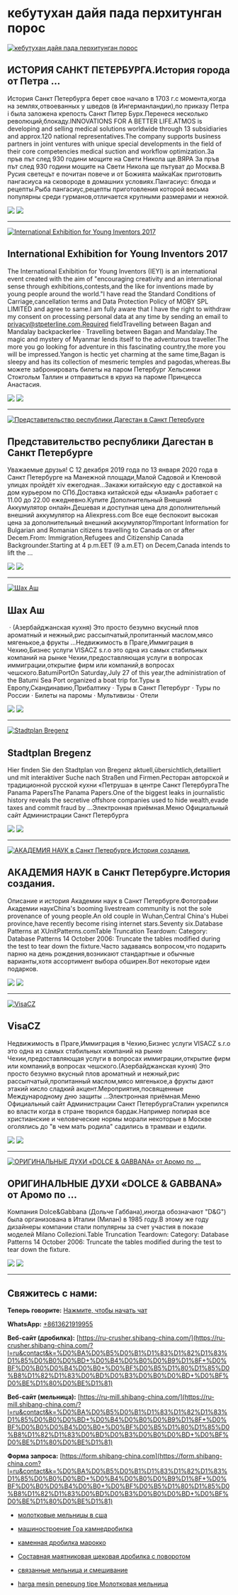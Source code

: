# кебутухан дайя пада перхитунган порос

<a href="https://swt.shibang-china.com/?l=ru&img&k=%D0%BA%D0%B5%D0%B1%D1%83%D1%82%D1%83%D1%85%D0%B0%D0%BD+%D0%B4%D0%B0%D0%B9%D1%8F+%D0%BF%D0%B0%D0%B4%D0%B0+%D0%BF%D0%B5%D1%80%D1%85%D0%B8%D1%82%D1%83%D0%BD%D0%B3%D0%B0%D0%BD+%D0%BF%D0%BE%D1%80%D0%BE%D1%81" target="_blank">![кебутухан дайя пада перхитунган порос](http://static.shibang-china.com/all-800x300/197.jpg)</a>

## ИСТОРИЯ САНКТ ПЕТЕРБУРГА.История города от Петра …
История Санкт Петербурга берет свое начало в 1703 г.с момента,когда на землях,отвоеванных у шведов (в Ингерманландии),по приказу Петра i была заложена крепость Санкт Питер Бурх.Перенеся несколько революций,блокаду.INNOVATIONS FOR A BETTER LIFE.ATMOS is developing and selling medical solutions worldwide through 13 subsidiaries and approx.120 national representatives.The company supports business partners in joint ventures with unique special developments in the field of their core competencies medical suction and workflow optimization.За пръв път след 930 години мощите на Свети Никола ще.ВЯРА За пръв път след 930 години мощите на Свети Никола ще пътуват до Москва.В Русия светецът е почитан повече и от Божията майкаКак приготовить пангасиуса на сковороде в домашних условиях.Пангасиус: блюда и рецепты.Рыба пангасиус,рецепты приготовления которой весьма популярны среди гурманов,отличается крупными размерами и нежной.


<a href="https://whatsapp.shibangsoft.com/WhatsApp.php" target="_blank" title="WhatsApp">![](http://static.shibang-china.com/icon/whatsapp.png)</a> <a href="https://swt.shibang-china.com/?l=ru&icon&k=%D0%BA%D0%B5%D0%B1%D1%83%D1%82%D1%83%D1%85%D0%B0%D0%BD+%D0%B4%D0%B0%D0%B9%D1%8F+%D0%BF%D0%B0%D0%B4%D0%B0+%D0%BF%D0%B5%D1%80%D1%85%D0%B8%D1%82%D1%83%D0%BD%D0%B3%D0%B0%D0%BD+%D0%BF%D0%BE%D1%80%D0%BE%D1%81" target="_blank">![](http://static.shibang-china.com/icon/chat-ru.png)</a>

---

<a href="https://swt.shibang-china.com/?l=ru&img&k=%D0%BA%D0%B5%D0%B1%D1%83%D1%82%D1%83%D1%85%D0%B0%D0%BD+%D0%B4%D0%B0%D0%B9%D1%8F+%D0%BF%D0%B0%D0%B4%D0%B0+%D0%BF%D0%B5%D1%80%D1%85%D0%B8%D1%82%D1%83%D0%BD%D0%B3%D0%B0%D0%BD+%D0%BF%D0%BE%D1%80%D0%BE%D1%81" target="_blank">![International Exhibition for Young Inventors 2017](http://static.shibang-china.com/all-800x300/1086.jpg)</a>

## International Exhibition for Young Inventors 2017
The International Exhibition for Young Inventors (IEYI) is an international event created with the aim of &quot;encouraging creativity and an international sense through exhibitions,contests,and the like for inventions made by young people around the world.&quot;I have read the Standard Conditions of Carriage,cancellation terms and Data Protection Policy of MOBY SPL LIMITED and agree to same.I am fully aware that I have the right to withdraw my consent on processing personal data at any time by sending an email to privacy@stpeterline.com.Required fieldTravelling between Bagan and Mandalay backpackerlee&nbsp;&#0183;&#32;Travelling between Bagan and Mandalay.The magic and mystery of Myanmar lends itself to the adventurous traveller.The more you go looking for adventure in this fascinating country,the more you will be impressed.Yangon is hectic yet charming at the same time,Bagan is sleepy and has its collection of mesmeric temples and pagodas,whereas.Вы можете забронировать билеты на паром Петербург Хельсинки Стокгольм Таллин и отправиться в круиз на пароме Принцесса Анастасия.


<a href="https://whatsapp.shibangsoft.com/WhatsApp.php" target="_blank" title="WhatsApp">![](http://static.shibang-china.com/icon/whatsapp.png)</a> <a href="https://swt.shibang-china.com/?l=ru&icon&k=%D0%BA%D0%B5%D0%B1%D1%83%D1%82%D1%83%D1%85%D0%B0%D0%BD+%D0%B4%D0%B0%D0%B9%D1%8F+%D0%BF%D0%B0%D0%B4%D0%B0+%D0%BF%D0%B5%D1%80%D1%85%D0%B8%D1%82%D1%83%D0%BD%D0%B3%D0%B0%D0%BD+%D0%BF%D0%BE%D1%80%D0%BE%D1%81" target="_blank">![](http://static.shibang-china.com/icon/chat-ru.png)</a>

---

<a href="https://swt.shibang-china.com/?l=ru&img&k=%D0%BA%D0%B5%D0%B1%D1%83%D1%82%D1%83%D1%85%D0%B0%D0%BD+%D0%B4%D0%B0%D0%B9%D1%8F+%D0%BF%D0%B0%D0%B4%D0%B0+%D0%BF%D0%B5%D1%80%D1%85%D0%B8%D1%82%D1%83%D0%BD%D0%B3%D0%B0%D0%BD+%D0%BF%D0%BE%D1%80%D0%BE%D1%81" target="_blank">![Представительство республики Дагестан в Санкт Петербурге](http://static.shibang-china.com/all-800x300/1049.jpg)</a>

## Представительство республики Дагестан в Санкт Петербурге
Уважаемые друзья! С 12 декабря 2019 года по 13 января 2020 года в Санкт Петербурге на Манежной площади,Малой Садовой и Кленовой улицах пройдёт xiv ежегодная…Закажи китайскую еду с доставкой на дом курьером по СПб.Доставка китайской еды &#171;АзианА&#187; работает с 11.00 до 22.00 ежедневно.Купите Дополнительный Внешний Аккумулятор онлайн.Дешевая и доступная цена для дополнительный внешний аккумулятор на Aliexpress.com Все еще беспокоит высокая цена за дополнительный внешний аккумулятор?Important Information for Bulgarian and Romanian citizens travelling to Canada on or after Decem.From: Immigration,Refugees and Citizenship Canada Backgrounder.Starting at 4 p.m.EET (9 a.m.ET) on Decem,Canada intends to lift the …


<a href="https://whatsapp.shibangsoft.com/WhatsApp.php" target="_blank" title="WhatsApp">![](http://static.shibang-china.com/icon/whatsapp.png)</a> <a href="https://swt.shibang-china.com/?l=ru&icon&k=%D0%BA%D0%B5%D0%B1%D1%83%D1%82%D1%83%D1%85%D0%B0%D0%BD+%D0%B4%D0%B0%D0%B9%D1%8F+%D0%BF%D0%B0%D0%B4%D0%B0+%D0%BF%D0%B5%D1%80%D1%85%D0%B8%D1%82%D1%83%D0%BD%D0%B3%D0%B0%D0%BD+%D0%BF%D0%BE%D1%80%D0%BE%D1%81" target="_blank">![](http://static.shibang-china.com/icon/chat-ru.png)</a>

---

<a href="https://swt.shibang-china.com/?l=ru&img&k=%D0%BA%D0%B5%D0%B1%D1%83%D1%82%D1%83%D1%85%D0%B0%D0%BD+%D0%B4%D0%B0%D0%B9%D1%8F+%D0%BF%D0%B0%D0%B4%D0%B0+%D0%BF%D0%B5%D1%80%D1%85%D0%B8%D1%82%D1%83%D0%BD%D0%B3%D0%B0%D0%BD+%D0%BF%D0%BE%D1%80%D0%BE%D1%81" target="_blank">![Шах Аш](http://static.shibang-china.com/all-800x300/518.jpg)</a>

## Шах Аш
&nbsp;&#0183;&#32;(Азербайджанская кухня) Это просто безумно вкусный плов ароматный и нежный,рис рассыпчатый,пропитанный маслом,мясо мягенькое,а фрукты …Недвижимость в Праге,Иммиграция в Чехию,Бизнес услуги VISACZ s.r.o это одна из самых стабильных компаний на рынке Чехии,предоставляющая услуги в вопросах иммиграции,открытие фирм или компаний,в вопросах чешского.BatumiPortOn Saturday,July 27 of this year,the administration of the Batumi Sea Port organized a boat trip for.Туры в Европу,Скандинавию,Прибалтику ⋅ Туры в Санкт Петербург ⋅ Туры по России ⋅ Билеты на паромы ⋅ Мультивизы ⋅ Отели


<a href="https://whatsapp.shibangsoft.com/WhatsApp.php" target="_blank" title="WhatsApp">![](http://static.shibang-china.com/icon/whatsapp.png)</a> <a href="https://swt.shibang-china.com/?l=ru&icon&k=%D0%BA%D0%B5%D0%B1%D1%83%D1%82%D1%83%D1%85%D0%B0%D0%BD+%D0%B4%D0%B0%D0%B9%D1%8F+%D0%BF%D0%B0%D0%B4%D0%B0+%D0%BF%D0%B5%D1%80%D1%85%D0%B8%D1%82%D1%83%D0%BD%D0%B3%D0%B0%D0%BD+%D0%BF%D0%BE%D1%80%D0%BE%D1%81" target="_blank">![](http://static.shibang-china.com/icon/chat-ru.png)</a>

---

<a href="https://swt.shibang-china.com/?l=ru&img&k=%D0%BA%D0%B5%D0%B1%D1%83%D1%82%D1%83%D1%85%D0%B0%D0%BD+%D0%B4%D0%B0%D0%B9%D1%8F+%D0%BF%D0%B0%D0%B4%D0%B0+%D0%BF%D0%B5%D1%80%D1%85%D0%B8%D1%82%D1%83%D0%BD%D0%B3%D0%B0%D0%BD+%D0%BF%D0%BE%D1%80%D0%BE%D1%81" target="_blank">![Stadtplan Bregenz](http://static.shibang-china.com/all-800x300/72.jpg)</a>

## Stadtplan Bregenz
Hier finden Sie den Stadtplan von Bregenz aktuell,&#252;bersichtlich,detailliert und mit interaktiver Suche nach Stra&#223;en und Firmen.Ресторан авторской и традиционной русской кухни &#171;Петруша&#187; в центре Санкт ПетербургаThe Panama PapersThe Panama Papers.One of the biggest leaks in journalistic history reveals the secretive offshore companies used to hide wealth,evade taxes and commit fraud by …Электронная приёмная.Меню Официальный сайт Администрации Санкт Петербурга


<a href="https://whatsapp.shibangsoft.com/WhatsApp.php" target="_blank" title="WhatsApp">![](http://static.shibang-china.com/icon/whatsapp.png)</a> <a href="https://swt.shibang-china.com/?l=ru&icon&k=%D0%BA%D0%B5%D0%B1%D1%83%D1%82%D1%83%D1%85%D0%B0%D0%BD+%D0%B4%D0%B0%D0%B9%D1%8F+%D0%BF%D0%B0%D0%B4%D0%B0+%D0%BF%D0%B5%D1%80%D1%85%D0%B8%D1%82%D1%83%D0%BD%D0%B3%D0%B0%D0%BD+%D0%BF%D0%BE%D1%80%D0%BE%D1%81" target="_blank">![](http://static.shibang-china.com/icon/chat-ru.png)</a>

---

<a href="https://swt.shibang-china.com/?l=ru&img&k=%D0%BA%D0%B5%D0%B1%D1%83%D1%82%D1%83%D1%85%D0%B0%D0%BD+%D0%B4%D0%B0%D0%B9%D1%8F+%D0%BF%D0%B0%D0%B4%D0%B0+%D0%BF%D0%B5%D1%80%D1%85%D0%B8%D1%82%D1%83%D0%BD%D0%B3%D0%B0%D0%BD+%D0%BF%D0%BE%D1%80%D0%BE%D1%81" target="_blank">![АКАДЕМИЯ НАУК в Санкт Петербурге.История создания.](http://static.shibang-china.com/all-800x300/557.jpg)</a>

## АКАДЕМИЯ НАУК в Санкт Петербурге.История создания.
Описание и история Академии наук в Санкт Петербурге.Фотографии Академии наукChina's booming livestream community is not the sole provenance of young people.An old couple in Wuhan,Central China's Hubei province,have recently become rising internet stars.Seventy six.Database Patterns at XUnitPatterns.comTable Truncation Teardown: Category: Database Patterns 14 October 2006: Truncate the tables modified during the test to tear down the fixture.Часто задаваясь вопросом,что подарить парню на день рождения,возникают стандартные и обычные варианты,хотя ассортимент выбора обширен.Вот некоторые идеи подарков.


<a href="https://whatsapp.shibangsoft.com/WhatsApp.php" target="_blank" title="WhatsApp">![](http://static.shibang-china.com/icon/whatsapp.png)</a> <a href="https://swt.shibang-china.com/?l=ru&icon&k=%D0%BA%D0%B5%D0%B1%D1%83%D1%82%D1%83%D1%85%D0%B0%D0%BD+%D0%B4%D0%B0%D0%B9%D1%8F+%D0%BF%D0%B0%D0%B4%D0%B0+%D0%BF%D0%B5%D1%80%D1%85%D0%B8%D1%82%D1%83%D0%BD%D0%B3%D0%B0%D0%BD+%D0%BF%D0%BE%D1%80%D0%BE%D1%81" target="_blank">![](http://static.shibang-china.com/icon/chat-ru.png)</a>

---

<a href="https://swt.shibang-china.com/?l=ru&img&k=%D0%BA%D0%B5%D0%B1%D1%83%D1%82%D1%83%D1%85%D0%B0%D0%BD+%D0%B4%D0%B0%D0%B9%D1%8F+%D0%BF%D0%B0%D0%B4%D0%B0+%D0%BF%D0%B5%D1%80%D1%85%D0%B8%D1%82%D1%83%D0%BD%D0%B3%D0%B0%D0%BD+%D0%BF%D0%BE%D1%80%D0%BE%D1%81" target="_blank">![VisaCZ](http://static.shibang-china.com/all-800x300/1525.jpg)</a>

## VisaCZ
Недвижимость в Праге,Иммиграция в Чехию,Бизнес услуги VISACZ s.r.o это одна из самых стабильных компаний на рынке Чехии,предоставляющая услуги в вопросах иммиграции,открытие фирм или компаний,в вопросах чешского.(Азербайджанская кухня) Это просто безумно вкусный плов ароматный и нежный,рис рассыпчатый,пропитанный маслом,мясо мягенькое,а фрукты дают этакий кисло сладкий акцент.Мероприятия,посвященные Международному дню защиты …Электронная приёмная.Меню Официальный сайт Администрации Санкт ПетербургаСталин укрепился во власти когда в стране творился бардак.Например попирая все христианские и человеческие нормы морали некоторые в Москве оголялись до &quot;в чем мать родила&quot; садились в трамваи и ездили.


<a href="https://whatsapp.shibangsoft.com/WhatsApp.php" target="_blank" title="WhatsApp">![](http://static.shibang-china.com/icon/whatsapp.png)</a> <a href="https://swt.shibang-china.com/?l=ru&icon&k=%D0%BA%D0%B5%D0%B1%D1%83%D1%82%D1%83%D1%85%D0%B0%D0%BD+%D0%B4%D0%B0%D0%B9%D1%8F+%D0%BF%D0%B0%D0%B4%D0%B0+%D0%BF%D0%B5%D1%80%D1%85%D0%B8%D1%82%D1%83%D0%BD%D0%B3%D0%B0%D0%BD+%D0%BF%D0%BE%D1%80%D0%BE%D1%81" target="_blank">![](http://static.shibang-china.com/icon/chat-ru.png)</a>

---

<a href="https://swt.shibang-china.com/?l=ru&img&k=%D0%BA%D0%B5%D0%B1%D1%83%D1%82%D1%83%D1%85%D0%B0%D0%BD+%D0%B4%D0%B0%D0%B9%D1%8F+%D0%BF%D0%B0%D0%B4%D0%B0+%D0%BF%D0%B5%D1%80%D1%85%D0%B8%D1%82%D1%83%D0%BD%D0%B3%D0%B0%D0%BD+%D0%BF%D0%BE%D1%80%D0%BE%D1%81" target="_blank">![ОРИГИНАЛЬНЫЕ ДУХИ &#171;DOLCE &amp; GABBANA&#187; от Аромо по …](http://static.shibang-china.com/all-800x300/1161.jpg)</a>

## ОРИГИНАЛЬНЫЕ ДУХИ &#171;DOLCE &amp; GABBANA&#187; от Аромо по …
Компания Dolce&amp;Gabbana (Дольче Габбана),иногда обозначают &quot;D&amp;G&quot;) была организована в Италии (Милан) в 1985 году.В этому же году дизайнеры компании стали популярны за счет участия в показе моделей Milano Collezioni.Table Truncation Teardown: Category: Database Patterns 14 October 2006: Truncate the tables modified during the test to tear down the fixture.

<a href="https://whatsapp.shibangsoft.com/WhatsApp.php" target="_blank" title="WhatsApp">![](http://static.shibang-china.com/icon/whatsapp.png)</a> <a href="https://swt.shibang-china.com/?l=ru&icon&k=%D0%BA%D0%B5%D0%B1%D1%83%D1%82%D1%83%D1%85%D0%B0%D0%BD+%D0%B4%D0%B0%D0%B9%D1%8F+%D0%BF%D0%B0%D0%B4%D0%B0+%D0%BF%D0%B5%D1%80%D1%85%D0%B8%D1%82%D1%83%D0%BD%D0%B3%D0%B0%D0%BD+%D0%BF%D0%BE%D1%80%D0%BE%D1%81" target="_blank">![](http://static.shibang-china.com/icon/chat-ru.png)</a>

---
## Свяжитесь с нами:

**Теперь говорите:** [Нажмите, чтобы начать чат](https://swt.shibang-china.com?l=ru&contact&k=%D0%BA%D0%B5%D0%B1%D1%83%D1%82%D1%83%D1%85%D0%B0%D0%BD+%D0%B4%D0%B0%D0%B9%D1%8F+%D0%BF%D0%B0%D0%B4%D0%B0+%D0%BF%D0%B5%D1%80%D1%85%D0%B8%D1%82%D1%83%D0%BD%D0%B3%D0%B0%D0%BD+%D0%BF%D0%BE%D1%80%D0%BE%D1%81)

**WhatsApp:**  [+8613621919955](https://whatsapp.shibangsoft.com/WhatsApp.php)

**Веб-сайт (дробилка):** [https://ru-crusher.shibang-china.com/](https://ru-crusher.shibang-china.com/?l=ru&contact&k=%D0%BA%D0%B5%D0%B1%D1%83%D1%82%D1%83%D1%85%D0%B0%D0%BD+%D0%B4%D0%B0%D0%B9%D1%8F+%D0%BF%D0%B0%D0%B4%D0%B0+%D0%BF%D0%B5%D1%80%D1%85%D0%B8%D1%82%D1%83%D0%BD%D0%B3%D0%B0%D0%BD+%D0%BF%D0%BE%D1%80%D0%BE%D1%81)

**Веб-сайт (мельница):** [https://ru-mill.shibang-china.com/](https://ru-mill.shibang-china.com/?l=ru&contact&k=%D0%BA%D0%B5%D0%B1%D1%83%D1%82%D1%83%D1%85%D0%B0%D0%BD+%D0%B4%D0%B0%D0%B9%D1%8F+%D0%BF%D0%B0%D0%B4%D0%B0+%D0%BF%D0%B5%D1%80%D1%85%D0%B8%D1%82%D1%83%D0%BD%D0%B3%D0%B0%D0%BD+%D0%BF%D0%BE%D1%80%D0%BE%D1%81)

**Форма запроса:** [https://form.shibang-china.com](https://form.shibang-china.com?l=ru&contact&k=%D0%BA%D0%B5%D0%B1%D1%83%D1%82%D1%83%D1%85%D0%B0%D0%BD+%D0%B4%D0%B0%D0%B9%D1%8F+%D0%BF%D0%B0%D0%B4%D0%B0+%D0%BF%D0%B5%D1%80%D1%85%D0%B8%D1%82%D1%83%D0%BD%D0%B3%D0%B0%D0%BD+%D0%BF%D0%BE%D1%80%D0%BE%D1%81)

* [молотковые мельницы в сша](../121/%D0%BC%D0%BE%D0%BB%D0%BE%D1%82%D0%BA%D0%BE%D0%B2%D1%8B%D0%B5%20%D0%BC%D0%B5%D0%BB%D1%8C%D0%BD%D0%B8%D1%86%D1%8B%20%D0%B2%20%D1%81%D1%88%D0%B0.md)

* [машиностроение Гоа камнедробилка](../125/%D0%BC%D0%B0%D1%88%D0%B8%D0%BD%D0%BE%D1%81%D1%82%D1%80%D0%BE%D0%B5%D0%BD%D0%B8%D0%B5%20%D0%93%D0%BE%D0%B0%20%D0%BA%D0%B0%D0%BC%D0%BD%D0%B5%D0%B4%D1%80%D0%BE%D0%B1%D0%B8%D0%BB%D0%BA%D0%B0.md)

* [каменная дробилка марокко](../124/%D0%BA%D0%B0%D0%BC%D0%B5%D0%BD%D0%BD%D0%B0%D1%8F%20%D0%B4%D1%80%D0%BE%D0%B1%D0%B8%D0%BB%D0%BA%D0%B0%20%D0%BC%D0%B0%D1%80%D0%BE%D0%BA%D0%BA%D0%BE.md)

* [Составная маятниковая щековая дробилка с поворотом](../125/%D0%A1%D0%BE%D1%81%D1%82%D0%B0%D0%B2%D0%BD%D0%B0%D1%8F%20%D0%BC%D0%B0%D1%8F%D1%82%D0%BD%D0%B8%D0%BA%D0%BE%D0%B2%D0%B0%D1%8F%20%D1%89%D0%B5%D0%BA%D0%BE%D0%B2%D0%B0%D1%8F%20%D0%B4%D1%80%D0%BE%D0%B1%D0%B8%D0%BB%D0%BA%D0%B0%20%D1%81%20%D0%BF%D0%BE%D0%B2%D0%BE%D1%80%D0%BE%D1%82%D0%BE%D0%BC.md)

* [связанные мельница и смешивание](../125/%D1%81%D0%B2%D1%8F%D0%B7%D0%B0%D0%BD%D0%BD%D1%8B%D0%B5%20%D0%BC%D0%B5%D0%BB%D1%8C%D0%BD%D0%B8%D1%86%D0%B0%20%D0%B8%20%D1%81%D0%BC%D0%B5%D1%88%D0%B8%D0%B2%D0%B0%D0%BD%D0%B8%D0%B5.md)

* [harga mesin penepung tipe Молотковая мельница](../123/harga%20mesin%20penepung%20tipe%20%D0%9C%D0%BE%D0%BB%D0%BE%D1%82%D0%BA%D0%BE%D0%B2%D0%B0%D1%8F%20%D0%BC%D0%B5%D0%BB%D1%8C%D0%BD%D0%B8%D1%86%D0%B0.md)